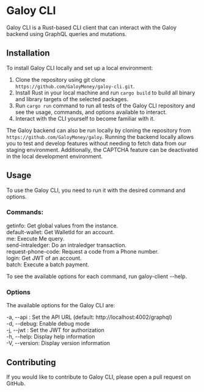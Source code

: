 # Galoy CLI
Galoy CLI is a Rust-based CLI client that can interact with the Galoy backend using GraphQL queries and mutations.

## Installation
To install Galoy CLI locally and set up a local environment:

1. Clone the repository using git clone `https://github.com/GaloyMoney/galoy-cli.git`.
2. Install Rust in your local machine and run `cargo build` to build all binary and library targets of the selected packages.
3. Run `cargo run` command to run all tests of the Galoy CLI repository and see the usage, commands, and options available to interact.
4. Interact with the CLI yourself to become familiar with it.

The Galoy backend can also be run locally by cloning the repository from `https://github.com/GaloyMoney/galoy`. Running the backend locally allows you to test and develop features without needing to fetch data from our staging environment. Additionally, the CAPTCHA feature can be deactivated in the local development environment.

## Usage
To use the Galoy CLI, you need to run it with the desired command and options. 

### Commands:
getinfo:&#9; &#9; &#9;Get global values from the instance. <br/>
default-wallet:     Get WalletId for an account. <br/>
me:                 Execute Me query. <br/>
send-intraledger:   Do an intraledger transaction. <br/>
request-phone-code: Request a code from a Phone number. <br/>
login:              Get JWT of an account. <br/>
batch:              Execute a batch payment.

To see the available options for each command, run galoy-client <COMMAND> --help.


### Options
The available options for the Galoy CLI are:

-a, --api <API>:   Set the API URL (default: http://localhost:4002/graphql) <br/>
-d, --debug:       Enable debug mode<br/>
-j, --jwt <JWT>:   Set the JWT for authorization<br/>
-h, --help:        Display help information <br/>
-V, --version:     Display version information


## Contributing
If you would like to contribute to Galoy CLI, please open a pull request on GitHub.